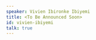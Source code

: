 ```yaml
---
speaker: Vivien Ibironke Ibiyemi
title: <To Be Announced Soon>
id: vivien-ibiyemi
talk: true
---
```

